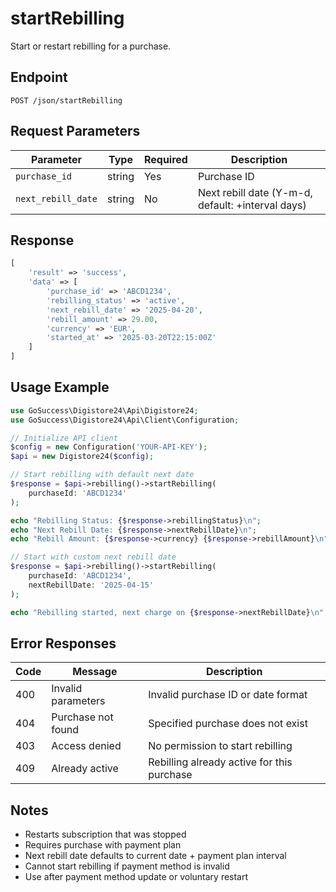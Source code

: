 # startRebilling

Start or restart rebilling for a purchase.

## Endpoint

```
POST /json/startRebilling
```

## Request Parameters

| Parameter | Type | Required | Description |
|-----------|------|----------|-------------|
| `purchase_id` | string | Yes | Purchase ID |
| `next_rebill_date` | string | No | Next rebill date (Y-m-d, default: +interval days) |

## Response

```php
[
    'result' => 'success',
    'data' => [
        'purchase_id' => 'ABCD1234',
        'rebilling_status' => 'active',
        'next_rebill_date' => '2025-04-20',
        'rebill_amount' => 29.00,
        'currency' => 'EUR',
        'started_at' => '2025-03-20T22:15:00Z'
    ]
]
```

## Usage Example

```php
use GoSuccess\Digistore24\Api\Digistore24;
use GoSuccess\Digistore24\Api\Client\Configuration;

// Initialize API client
$config = new Configuration('YOUR-API-KEY');
$api = new Digistore24($config);

// Start rebilling with default next date
$response = $api->rebilling()->startRebilling(
    purchaseId: 'ABCD1234'
);

echo "Rebilling Status: {$response->rebillingStatus}\n";
echo "Next Rebill Date: {$response->nextRebillDate}\n";
echo "Rebill Amount: {$response->currency} {$response->rebillAmount}\n";

// Start with custom next rebill date
$response = $api->rebilling()->startRebilling(
    purchaseId: 'ABCD1234',
    nextRebillDate: '2025-04-15'
);

echo "Rebilling started, next charge on {$response->nextRebillDate}\n";
```

## Error Responses

| Code | Message | Description |
|------|---------|-------------|
| 400 | Invalid parameters | Invalid purchase ID or date format |
| 404 | Purchase not found | Specified purchase does not exist |
| 403 | Access denied | No permission to start rebilling |
| 409 | Already active | Rebilling already active for this purchase |

## Notes

- Restarts subscription that was stopped
- Requires purchase with payment plan
- Next rebill date defaults to current date + payment plan interval
- Cannot start rebilling if payment method is invalid
- Use after payment method update or voluntary restart
